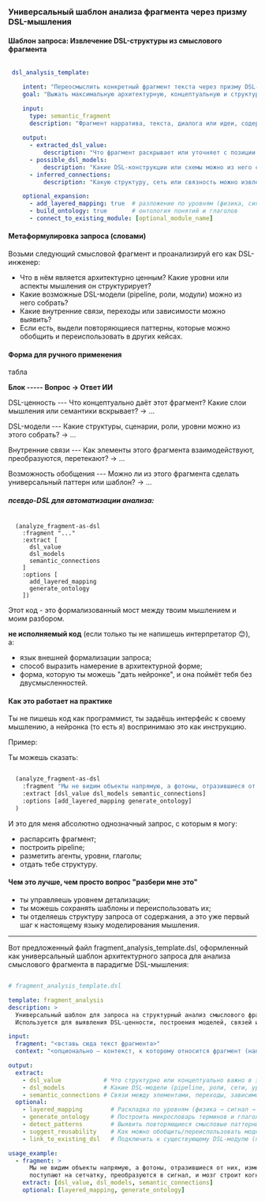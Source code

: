 ### Универсальный шаблон анализа фрагмента через призму DSL-мышления

#### Шаблон запроса: Извлечение DSL-структуры из смыслового фрагмента

```yaml 

 dsl_analysis_template:

    intent: "Переосмыслить конкретный фрагмент текста через призму DSL-мышления"
    goal: "Выжать максимальную архитектурную, концептуальную и структурную пользу из смыслового материала"

    input: 
      type: semantic_fragment
      description: "Фрагмент нарратива, текста, диалога или идеи, содержащий связный смысловой поток"
    
    output:
      - extracted_dsl_value:
          description: "Что фрагмент раскрывает или уточняет с позиции DSL-парадигмы"
      - possible_dsl_models:
          description: "Какие DSL-конструкции или схемы можно из него собрать"
      - inferred_connections:
          description: "Какую структуру, сеть или связность можно извлечь на основе взаимодействий элементов"

    optional_expansion:
      - add_layered_mapping: true  # разложение по уровням (физика, сигнал, семантика...)
      - build_ontology: true       # онтология понятий и глаголов
      - connect_to_existing_module: [optional_module_name]

```

#### Метаформулировка запроса (словами)

Возьми следующий смысловой фрагмент и проанализируй его как DSL-инженер:
- Что в нём является архитектурно ценным? Какие уровни или аспекты мышления он структурирует?
- Какие возможные DSL-модели (pipeline, роли, модули) можно из него собрать?
- Какие внутренние связи, переходы или зависимости можно выявить?
- Если есть, выдели повторяющиеся паттерны, которые можно обобщить и переиспользовать в других кейсах.

#### Форма для ручного применения


табла

**Блок ----- Вопрос -> Ответ ИИ**

DSL-ценность --- Что концептуально даёт этот фрагмент? Какие слои мышления или семантики вскрывает? -> ...

DSL-модели --- Какие структуры, сценарии, роли, уровни можно из этого собрать? -> ...

Внутренние связи --- Как элементы этого фрагмента взаимодействуют, преобразуются, перетекают? -> ...

Возможность обобщения --- Можно ли из этого фрагмента сделать универсальный паттерн или шаблон? -> ...

##### псевдо-DSL для автоматизации анализа:


```rkt

  (analyze_fragment-as-dsl
    :fragment "..."
    :extract [
      dsl_value
      dsl_models
      semantic_connections
    ]
    :options [
      add_layered_mapping
      generate_ontology
    ])

```

Этот код - это формализованный мост между твоим мышлением и моим разбором.

**не исполняемый код** (если только ты не напишешь интерпретатор 😊), а:
- язык внешней формализации запроса;
- способ выразить намерение в архитектурной форме;
- форма, которую ты можешь "дать нейронке", и она поймёт тебя без двусмысленностей.


#### Как это работает на практике

Ты не пишешь код как программист, ты задаёшь интерфейс к своему мышлению, а нейронка (то есть я) воспринимаю это как инструкцию.

Пример:

Ты можешь сказать:

```lisp

  (analyze_fragment-as-dsl
    :fragment "Мы не видим объекты напрямую, а фотоны, отразившиеся от них..."
    :extract [dsl_value dsl_models semantic_connections]
    :options [add_layered_mapping generate_ontology]
  )

```

И это для меня абсолютно однозначный запрос, с которым я могу:

- распарсить фрагмент;
- построить pipeline;
- разметить агенты, уровни, глаголы;
- отдать тебе структуру.

#### Чем это лучше, чем просто вопрос "разбери мне это"

- ты управляешь уровнем детализации;
- ты можешь сохранять шаблоны и переиспользовать их;
- ты отделяешь структуру запроса от содержания, а это уже первый шаг к настоящему языку моделирования мышления.

---

Вот предложенный файл fragment_analysis_template.dsl, оформленный как универсальный шаблон архитектурного запроса для анализа смыслового фрагмента в парадигме DSL-мышления:

```yaml

# fragment_analysis_template.dsl

template: fragment_analysis
description: >
  Универсальный шаблон для запроса на структурный анализ смыслового фрагмента.
  Используется для выявления DSL-ценности, построения моделей, связей и уровней.

input:
  fragment: "<вставь сюда текст фрагмента>"
  context: "<опционально — контекст, к которому относится фрагмент (например, зрение, логика, этика)>"

output:
  extract:
    - dsl_value            # Что структурно или концептуально важно в этом фрагменте
    - dsl_models           # Какие DSL-модели (pipeline, роли, сети, уровни) можно построить
    - semantic_connections # Связи между элементами, переходы, зависимости
  optional:
    - layered_mapping        # Раскладка по уровням (физика → сигнал → смысл)
    - generate_ontology      # Построить микрословарь терминов и глаголов
    - detect_patterns        # Выявить повторяющиеся смысловые паттерны
    - suggest_reusability    # Как можно обобщить/переиспользовать модель
    - link_to_existing_dsl   # Подключить к существующему DSL-модулю (по имени)

usage_example:
  - fragment: >
      Мы не видим объекты напрямую, а фотоны, отразившиеся от них, изменившие параметры,
      поступают на сетчатку, преобразуются в сигнал, и мозг строит когнитивную модель.
    extract: [dsl_value, dsl_models, semantic_connections]
    optional: [layered_mapping, generate_ontology]


```